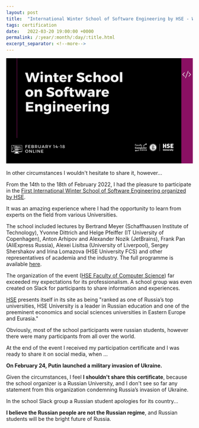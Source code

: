 ```yaml
---
layout: post
title:  "International Winter School of Software Engineering by HSE - Why don't I share my certificate of completion?"
tags: certification
date:   2022-03-20 19:00:00 +0000
permalink: /:year/:month/:day/:title.html
excerpt_separator: <!--more-->
---
```


![HSE Winter School SW Engineering](/assets/images/hse.jpg)

In other circumstances I wouldn't hesitate to share it, however...
<!--more-->

From the 14th to the 18th of February 2022, I had the pleasure to participate in the [First International Winter School of Software Engineering organized by HSE](https://cs.hse.ru/wsse/).

It was an amazing experience where I had the opportunity to learn from experts on the field from various Universities.

The school included lectures by Bertrand Meyer (Schaffhausen Institute of Technology), Yvonne Dittrich and Helge Pfeiffer (IT University of Copenhagen), Anton Arhipov and Alexander Nozik (JetBrains), Frank Pan (AliExpress Russia), Alexei Lisitsa (University of Liverpool), Sergey Shershakov and Irina Lomazova (HSE University FCS) and other representatives of academia and the industry. The full programme is available [here](https://cs.hse.ru/wsse/).

The organization of the event ([HSE Faculty of Computer Science](https://cs.hse.ru/en/)) far exceeded my expectations for its professionalism.
A school group was even created on Slack for participants to share information and experiences.

[HSE](https://www.hse.ru/en/) presents itself in its site as being "ranked as one of Russia’s top universities, HSE University is a leader in Russian education and one of the preeminent economics and social sciences universities in Eastern Europe and Eurasia."

Obviously, most of the school participants were russian students, however there were many participants from all over the world.

At the end of the event I received my participation certificate and I was ready to share it on social media, when ...

__On February 24, Putin launched a military invasion of Ukraine.__

Given the circumstances, I feel __I shouldn't share this certificate__, because the school organizer is a Russian University, and I don't see so far any statement from this organization condemning Russia’s invasion of Ukraine.

In the school Slack group a Russian student apologies for its country...

__I believe the Russian people are not the Russian regime__, and Russian students will be the bright future of Russia.